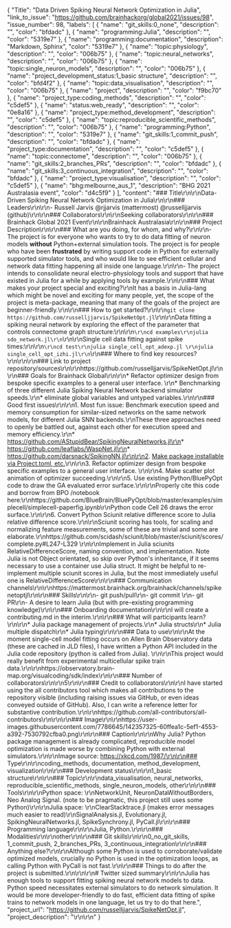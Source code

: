 {
  "Title": "Data Driven Spiking Neural Network Optimization in Julia",
  "link_to_issue": "https://github.com/brainhackorg/global2021/issues/98",
  "issue_number": 98,
  "labels": [
    {
      "name": "git_skills:0_none",
      "description": "",
      "color": "bfdadc"
    },
    {
      "name": "programming:Julia",
      "description": "",
      "color": "5319e7"
    },
    {
      "name": "programming:documentation",
      "description": "Markdown, Sphinx",
      "color": "5319e7"
    },
    {
      "name": "topic:physiology",
      "description": "",
      "color": "006b75"
    },
    {
      "name": "topic:neural_networks",
      "description": "",
      "color": "006b75"
    },
    {
      "name": "topic:single_neuron_models",
      "description": "",
      "color": "006b75"
    },
    {
      "name": "project_development_status:1_basic structure",
      "description": "",
      "color": "bfd4f2"
    },
    {
      "name": "topic:data_visualisation",
      "description": "",
      "color": "006b75"
    },
    {
      "name": "project",
      "description": "",
      "color": "f9bc70"
    },
    {
      "name": "project_type:coding_methods",
      "description": "",
      "color": "c5def5"
    },
    {
      "name": "status:web_ready",
      "description": "",
      "color": "0e8a16"
    },
    {
      "name": "project_type:method_development",
      "description": "",
      "color": "c5def5"
    },
    {
      "name": "topic:reproducible_scientific_methods",
      "description": "",
      "color": "006b75"
    },
    {
      "name": "programming:Python",
      "description": "",
      "color": "5319e7"
    },
    {
      "name": "git_skills:1_commit_push",
      "description": "",
      "color": "bfdadc"
    },
    {
      "name": "project_type:documentation",
      "description": "",
      "color": "c5def5"
    },
    {
      "name": "topic:connectome",
      "description": "",
      "color": "006b75"
    },
    {
      "name": "git_skills:2_branches_PRs",
      "description": "",
      "color": "bfdadc"
    },
    {
      "name": "git_skills:3_continuous_integration",
      "description": "",
      "color": "bfdadc"
    },
    {
      "name": "project_type:visualisation",
      "description": "",
      "color": "c5def5"
    },
    {
      "name": "bhg:melbourne_aus_1",
      "description": "BHG 2021 Australasia event",
      "color": "d4c5f9"
    }
  ],
  "content": "### Title\r\n\r\nData-Driven Spiking Neural Network Optimization in Julia\r\n\r\n### Leaders\r\n\r\n- Russell Jarvis @rjjarvis (mattermost) @russelljjarvis (github)\r\n\r\n### Collaborators\r\n\r\nSeeking collaborators\r\n\r\n### Brainhack Global 2021 Event\r\n\r\nBrainhack Australasia\r\n\r\n### Project Description\r\n\r\n### What are you doing, for whom, and why?\r\n\r\n- The project is for everyone who wants to try to do data fitting of neuron models **without** Python+external simulation tools. The project is for people who have been **frustrated** by writing support code in Python for externally supported simulator tools, and who would like to see efficient cellular and network data fitting happening all inside one language.\r\n\r\n- The project intends to consolidate neural electro-physiology tools and support that have existed in Julia for a while by applying tools by example.\r\n\r\n### What makes your project special and exciting?\r\nIt has a basis in Julia-lang which might be novel and exciting for many people, yet, the scope of the project is meta-package, meaning that many of the goals of the project are beginner-friendly.\r\n\r\n### How to get started?\r\n\r\n`git clone https://github.com/russelljjarvis/SpikeNetOpt.jl`\r\n\r\nData fitting a spiking neural network by exploring the effect of the parameter that controls connectome graph structure:\r\n\r\n```\r\ncd examples\r\njulia sdo_network.jl\r\n```\r\n\r\nSingle cell data fitting against spike times:\r\n\r\n```\r\ncd test\r\njulia single_cell_opt_adexp.jl \r\njulia single_cell_opt_izhi.jl\r\n```\r\n### Where to find key resources?\r\n\r\n\r\n### Link to project repository/sources\r\n\r\nhttps://github.com/russelljjarvis/SpikeNetOpt.jl\r\n\r\n### Goals for Brainhack Global\r\n\r\n* Refactor optimizer design from bespoke specific examples to a general user interface. \r\n* Benchmarking of three different Julia Spiking Neural Network backend simulator speeds.\r\n* eliminate global variables and untyped variables.\r\n\r\n### Good first issues\r\n\r\n1. Most fun issue: Benchmark execution speed and memory consumption for similar-sized networks on the same network models, for different Julia SNN backends.\r\nThese three approaches need to openly be battled out, against each other for execution speed and memory efficiency.\r\n* https://github.com/AStupidBear/SpikingNeuralNetworks.jl\r\n* https://github.com/leaflabs/WaspNet.jl\r\n* https://github.com/darsnack/SpikingNN.jl\r\n\r\n2. [Make package installable via Project.toml, etc.](https://github.com/russelljjarvis/SpikeNetOpt.jl/issues/3)\r\n\r\n3. Refactor optimizer design from bespoke specific examples to a general user interface. \r\n\r\n4. Make scatter plot animation of optimizer succeeding.\r\n\r\n5. Use existing Python/BluePyOpt code to draw the GA evaluated error surface.\r\n\r\nProperly cite this code and borrow from BPO /notebook here:\r\nhttps://github.com/BlueBrain/BluePyOpt/blob/master/examples/simplecell/simplecell-paperfig.ipynb\r\nPython code Cell 26 draws the error surface.\r\n\r\n6. Convert Python Sciunit relative difference score to Julia relative difference score.\r\n\r\nSciunit scoring has tools, for scaling and normalizing feature measurements, some of these are trivial and some are elaborate.\r\nhttps://github.com/scidash/sciunit/blob/master/sciunit/scores/complete.py#L247-L329 \r\n\r\nImplement in Julia sciunits RelativeDifferenceScore, naming convention, and implementation. Note Julia is not Object orientated, so skip over Python's inheritance, if it seems necessary to use a container use Julia struct. It might be helpful to re-implement multiple sciunit scores in Julia, but the most immediately useful one is RelativeDifferenceScore\r\n\r\n### Communication channels\r\n\r\nhttps://mattermost.brainhack.org/brainhack/channels/spikenetoptjl\r\n\r\n### Skills\r\n\r\n- git push/pull\r\n- git commit \r\n- git PR\r\n- A desire to learn Julia (but with pre-existing programming knowledge)\r\n\r\n### Onboarding documentation\r\n\r\nI will create a contributing.md in the interim.\r\n\r\n### What will participants learn?\r\n\r\n* Julia package management of projects.\r\n* Julia structs\r\n* Julia multiple dispatch\r\n* Julia typing\r\n\r\n### Data to use\r\n\r\nAt the moment single-cell model fitting occurs on Allen Brain Observatory data (these are cached in JLD files), I have written a Python API included in the Julia code repository (python is called from Julia). \r\n\r\nThis project would really benefit from experimental multicellular spike train data.\r\n\r\nhttps://observatory.brain-map.org/visualcoding/sdk/index\r\n\r\n### Number of collaborators\r\n\r\n5\r\n\r\n### Credit to collaborators\r\n\r\nI have started using the all contributors tool which makes all contributions to the repository visible (including raising issues via GitHub, or even ideas conveyed outside of GitHub). Also, I can write a reference letter for substantive contribution.\r\n\r\nhttps://github.com/all-contributors/all-contributors\r\n\r\n\r\n### Image\r\n\r\nhttps://user-images.githubusercontent.com/7786645/142357325-60ffea1c-5ef1-4553-a392-7530792cfba0.png\r\n\r\n### Caption\r\n\r\nWhy Julia? Python package management is already complicated, reproducible model optimization is made worse by combining Python with external simulators.\r\n\r\nImage source: https://xkcd.com/1987/\r\n\r\n### Type\r\n\r\ncoding_methods, documentation, method_development, visualization\r\n\r\n### Development status\r\n\r\n1_basic structure\r\n\r\n### Topic\r\n\r\ndata_visualisation, neural_networks, reproducible_scientific_methods, single_neuron_models, other\r\n\r\n### Tools\r\n\r\nPython space: \r\nNetworkUnit, NeuronDataWithoutBorders, Neo Analog Signal. (note to be pragmatic, this project still uses some Python)\r\n\r\nJulia space: \r\nClearStacktrace.jl (makes error messages much easier to read)\r\nSignalAnalysis.jl, Evolutionary.jl, SpikingNeuralNetworks.jl, SpikeSynchrony.jl, PyCall.jl\r\n\r\n### Programming language\r\n\r\nJulia, Python.\r\n\r\n### Modalities\r\n\r\nother\r\n\r\n### Git skills\r\n\r\n0_no_git_skills, 1_commit_push, 2_branches_PRs, 3_continuous_integration\r\n\r\n### Anything else?\r\n\r\nAlthough some Python is used to corroborate/validate optimized models, crucially no Python is used in the optimization loops, as calling Python with PyCall is not fast.\r\n\r\n### Things to do after the project is submitted.\r\n\r\n\r\n# Twitter sized summary\r\n\r\nJulia has enough tools to support fitting spiking neural network models to data. Python speed necessitates external simulators to do network simulation. It would be more developer-friendly to do fast, efficient data fitting of spike trains to network models in one language, let us try to do that here.",
  "project_url": "https://github.com/russelljjarvis/SpikeNetOpt.jl",
  "project_description": "\r\n\r\n"
}